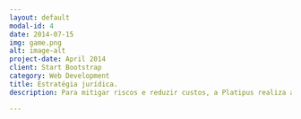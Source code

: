 ```yaml
---
layout: default
modal-id: 4
date: 2014-07-15
img: game.png
alt: image-alt
project-date: April 2014
client: Start Bootstrap
category: Web Development
title: Estratégia jurídica.
description: Para mitigar riscos e reduzir custos, a Platipus realiza análises do histórico de processos do cliente e sugere as melhores estratégias para acordos e defesas.

---
```

